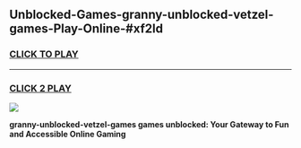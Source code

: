
## Unblocked-Games-granny-unblocked-vetzel-games-Play-Online-#xf2ld
<h3>
<a href="https://premium.freeplayer.one?title=granny-unblocked-vetzel-games&ref=27F">CLICK TO PLAY</a></h3>
<hr>

<h3>
<a href="https://premium.freeplayer.one?title=granny-unblocked-vetzel-games&ref=27F">CLICK 2 PLAY</a>
  
</h3>

<a href="https://premium.freeplayer.one?title=granny-unblocked-vetzel-games&ref=27F"><img src="https://clearcache.store/games.png"></a>


**granny-unblocked-vetzel-games games unblocked: Your Gateway to Fun and Accessible Online Gaming**
